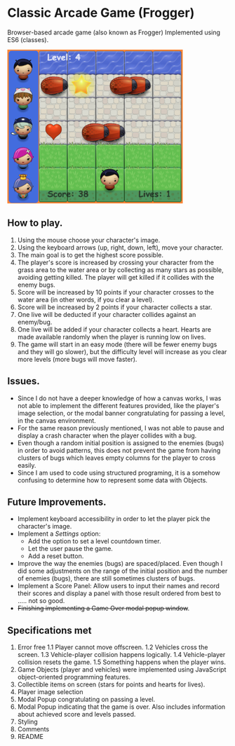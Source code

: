 # Classic Arcade Game (Frogger)
Browser-based arcade game (also known as Frogger)
Implemented using ES6 (classes).

![Screenshot](froggerScreenshot.jpg)

## How to play.
1. Using the mouse choose your character's image.
2. Using the keyboard arrows (up, right, down, left), move your character.
3. The main goal is to get the highest score possible.
4. The player's score is increased by crossing your character from the grass area to the water area or by collecting as many stars as possible, avoiding getting killed. The player will get killed if it collides with the enemy bugs.
5. Score will be increased by 10 points if your character crosses to the water area (in other words, if you clear a level).
6. Score will be increased by 2 points if your character collects a star.
7. One live will be deducted if your character collides against an enemy/bug.
8. One live will be added if your character collects a heart. Hearts are made available randomly when the player is running low on lives.
9. The game will start in an easy mode (there will be fewer enemy bugs and they will go slower), but the difficulty level will increase as you clear more levels (more bugs will move faster).

## Issues.

- Since I do not have a deeper knowledge of how a canvas works, I was not able to implement the different features provided, like the player's image selection, or the modal banner congratulating for passing a level, in the canvas environment.
- For the same reason previously mentioned, I was not able to pause and display a crash character when the player collides with a bug.
- Even though a random initial position is assigned to the enemies (bugs) in order to avoid patterns, this does not prevent the game from having clusters of bugs which leaves empty columns for the player to cross easily.
- Since I am used to code using structured programing, it is a somehow confusing to determine how to represent some data with Objects.

## Future Improvements.
- Implement keyboard accessibility in order to let the player pick the character's image.
- Implement a _Settings_ option:
  * Add the option to set a level countdown timer.
  * Let the user pause the game.
  * Add a reset button.
- Improve the way the enemies (bugs) are spaced/placed. Even though I did some adjustments on the range of the initial position and the number of enemies (bugs), there are still sometimes clusters of bugs.
- Implement a Score Panel: Allow users to input their names and record their scores and display a panel with those result ordered from best to ..... not so good.
- ~~Finishing implementing a Game Over modal popup window~~.

## Specifications met
1. Error free
  1.1 Player cannot move offscreen.
  1.2 Vehicles cross the screen.
  1.3 Vehicle-player collision happens logically.
  1.4 Vehicle-player collision resets the game.
  1.5 Something happens when the player wins.
2. Game Objects (player and vehicles) were implemented using JavaScript object-oriented programming features.
3. Collectible items on screen (stars for points and hearts for lives).
4. Player image selection
5. Modal Popup congratulating on passing a level.
6. Modal Popup indicating that the game is over. Also includes information about achieved score and levels passed.
7. Styling
10. Comments
11. README
